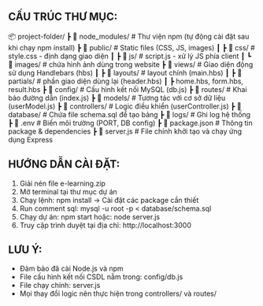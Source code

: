 CẤU TRÚC THƯ MỤC:
-------------------
📦 project-folder/
 ┣ 📂 node_modules/       # Thư viện npm (tự động cài đặt sau khi chạy npm install)
 ┣ 📂 public/             # Static files (CSS, JS, images)
 ┃ ┣ 📂 css/             # style.css - định dạng giao diện
 ┃ ┣ 📂 js/              # script.js - xử lý JS phía client
 ┃ ┗ 📂 images/          # chứa hình ảnh dùng trong website
 ┣ 📂 views/              # Giao diện động sử dụng Handlebars (hbs)
 ┃ ┣ 📂 layouts/         # layout chính (main.hbs)
 ┃ ┣ 📂 partials/        # phần giao diện dùng lại (header.hbs)
 ┃ ┣ home.hbs, form.hbs, result.hbs
 ┣ 📂 config/             # Cấu hình kết nối MySQL (db.js)
 ┣ 📂 routes/             # Khai báo đường dẫn (index.js)
 ┣ 📂 models/             # Tương tác với cơ sở dữ liệu (userModel.js)
 ┣ 📂 controllers/        # Logic điều khiển (userController.js)
 ┣ 📂 database/           # Chứa file schema.sql để tạo bảng
 ┣ 📂 logs/               # Ghi log hệ thống
 ┣ 📜 .env                # Biến môi trường (PORT, DB config)
 ┣ 📜 package.json        # Thông tin package & dependencies
 ┣ 📜 server.js           # File chính khởi tạo và chạy ứng dụng Express

HƯỚNG DẪN CÀI ĐẶT:
-------------------
1. Giải nén file e-learning.zip
2. Mở terminal tại thư mục dự án
3. Chạy lệnh:      npm install
   → Cài đặt các package cần thiết
4. Run comment sql: mysql -u root -p < database/schema.sql
5. Chạy dự án:     npm start
   hoặc:           node server.js
6. Truy cập trình duyệt tại địa chỉ: http://localhost:3000

LƯU Ý:
-------------------
- Đảm bảo đã cài Node.js và npm
- File cấu hình kết nối CSDL nằm trong: config/db.js
- File chạy chính: server.js
- Mọi thay đổi logic nên thực hiện trong controllers/ và routes/

